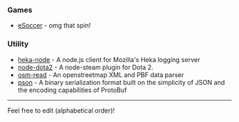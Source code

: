 ### Games
* [eSoccer](http://www.esoccer.me) - omg that spin!

### Utility
* [heka-node](https://github.com/mozilla-services/heka-node) - A node.js client for Mozilla's Heka logging server
* [node-dota2](https://github.com/seishun/node-dota2) - A node-steam plugin for Dota 2.
* [osm-read](https://github.com/marook/osm-read) - An openstreetmap XML and PBF data parser
* [pson](https://github.com/dcodeIO/PSON) - A binary serialization format built on the simplicity of JSON and the encoding capabilities of ProtoBuf

<hr />
Feel free to edit (alphabetical order)!